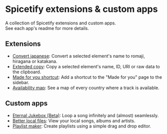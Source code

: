 # Spicetify extensions & custom apps

A collection of Spicetify extensions and custom apps.  
See each app's readme for more details.

## Extensions

-   [Convert japanese](./extensions/romaji-convert/README.md): Convert a selected element's name to romaji, hiragana or katakana.
-   [Extended copy](./extensions/extended-copy/README.md): Copy a selected element's name, ID, URI or raw data to the clipboard.
-   [Made for you shortcut](./extensions/made-for-you/README.md): Add a shortcut to the "Made for you" page to the sidebar.
-   [Availability map](./extensions/availability-map/README.md): See a map of every country where a track is available.

## Custom apps

-   [Eternal Jukebox (Beta)](./custom-apps/eternal-jukebox/README.md): Loop a song infinitely and (almost) seamlessly.
-   [Better local files](./custom-apps/better-local-files/README.md): View your local songs, albums and artists.
-   [Playlist maker](./custom-apps/playlist-maker/README.md): Create playlists using a simple drag and drop editor.
